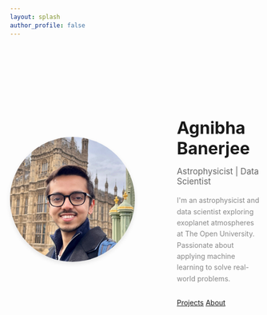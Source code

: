 ```yaml
---
layout: splash
author_profile: false
---
```


<div style="display: flex; align-items: center; justify-content: center; margin: 8em 0; gap: 6em;">
  <div style="flex: 0 0 auto;">
    <img src="/assets/images/profile/avatar.jpg" alt="Profile" style="width: 250px; height: 250px; border-radius: 50%; box-shadow: 0 4px 8px rgba(0,0,0,0.1);">
  </div>
  <div style="max-width: 500px;">
    <h1 style="font-size: 2.4em; margin-bottom: 0.3em;">Agnibha Banerjee</h1>
    <p style="font-size: 1.2em; color: #666; margin-bottom: 1em;">Astrophysicist | Data Scientist</p>
    <p style="font-size: 1em; color: #888; margin-bottom: 2em; line-height: 1.6;">
      I'm an astrophysicist and data scientist exploring exoplanet atmospheres at The Open University. Passionate about applying machine learning to solve real-world problems.
    </p>
    <div>
      <a href="/projects/" class="btn btn--primary">Projects</a>
      <a href="/about/" class="btn btn--inverse">About</a>
    </div>
  </div>
</div>